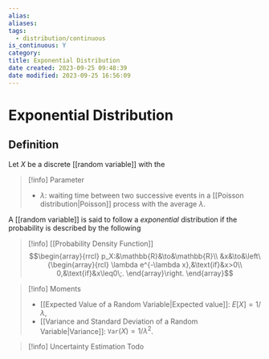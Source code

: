 ```yaml
---
alias: 
aliases: 
tags:
  - distribution/continuous
is_continuous: Y
category: 
title: Exponential Distribution
date created: 2023-09-25 09:48:39
date modified: 2023-09-25 16:56:09
---
```


# Exponential Distribution

## Definition

Let $X$ be a discrete [[random variable]] with the

> [!info] Parameter
> - $\lambda$: waiting time between two successive events in a [[Poisson distribution|Poisson]] process with the average $\lambda$.

A [[random variable]] is said to follow a _exponential_ distribution if the probability is described by the following

> [!info] [[Probability Density Function]]
> $$\begin{array}{rrcl}
> p_X:&\mathbb{R}&\to&\mathbb{R}\\
> 	&x&\to&\left\{\begin{array}{rcl}
> 		\lambda e^{-\lambda x},&\text{if}&x>0\\
> 		0,&\text{if}&x\leq0\;.
> 		\end{array}\right.
> \end{array}$$

> [!info] Moments
> - [[Expected Value of a Random Variable|Expected value]]: $E[X]=1/\lambda$,
> - [[Variance and Standard Deviation of a Random Variable|Variance]]: $\texttt{Var}(X)=1/\lambda^2$.

> [!info] Uncertainty Estimation
> Todo
